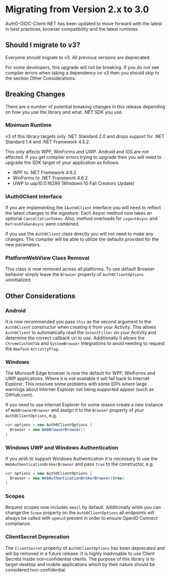 # Migrating from Version 2.x to 3.0

Auth0-OIDC-Client-NET has been updated to move forward with the latest in best practices, browser compatibility and the latest runtimes.

## Should I migrate to v3?

Everyone should migrate to v3. All previous versions are deprecated.

For some developers, this upgrade will not be breaking. If you do not see compiler errors when taking a dependency on v3 then you should skip to the section Other Considerations.

## Breaking Changes

There are a number of potential breaking changes in this release depending on how you use the library and what .NET SDK you use.

### Minimum Runtime

v3 of this library targets only .NET Standard 2.0 and drops support for .NET Standard 1.4 and .NET Framework 4.5.2. 

This only affects WPF, WinForms and UWP. Android and iOS are not affected. If you get compiler errors trying to upgrade then you will need to upgrade the SDK target of your application as follows: 

- WPF to .NET Framework 4.6.2
- WinForms to .NET Framework 4.6.2
- UWP to uap10.0.16299 (Windows 10 Fall Creators Update)

### IAuth0Client Interface

If you are implementing the `IAuth0Client` interface you will need to reflect the latest changes to the signature.  Each Async method now takes an optional `CancellationToken`. Also, method overloads for `LogoutAsync` and `RefreshTokenAsync` were combined.

If you use the `Auth0Client` class directly you will not need to make any changes. The compiler will be able to utilize the defaults provided for the new parameters.

### PlatformWebView Class Removal

This class is now removed across all platforms.  To use default Browser behavior simply leave the `Browser` property of `Auth0ClientOptions` uninitialized.

## Other Considerations

### Android 

It is now recommended you pass `this` as the second argument to the `Auth0Client` constructor when creating it from your Activity. This allows `Auth0Client` to automatically read the `IntentFilter` on your Activity and determine the correct callback uri to use.  Additionally it allows the `ChromeCustomTab` and `SystemBrowser` integrations to avoid needing to request the `NewTask` `ActivityFlag`.

### Windows

The Microsoft Edge browser is now the default for WPF, WinForms and UWP applications. Where it is not available it will fall back to Internet Explorer.  This resolves some problems with some IDPs where large warnings about Interner Explorer not being supported appear (such as GitHub.com).

If you need to use Internet Explorer for some reason create a new instance of `WebBrowserBrowser` and assign it to the `Browser` property of your `Auth0ClientOptions`, e.g.

```csharp
var options = new Auth0ClientOptions {
  Browser = new WebBrowserBrowser()
}
```

### Windows UWP and Windows Authentication

If you wish to support Windows Authentication it is necessary to use the `WebAuthenticationBrokerBrowser` and pass `true` to the constructor, e.g.

```csharp
var options = new Auth0ClientOptions {
  Browser = new WebAuthenticationBrokerBrowser(true)
}
```

### Scopes

Request scopes now includes `email` by default.  Additionally while you can change the `Scope` property on the `Auth0ClientOptions` all endpoints will always be called with `openid` present in order to ensure OpenID Connect compliance.

### ClientSecret Deprecation

The `ClientSecret` property of `Auth0ClientOptions` has been deprecated and will be removed in a future release.  It is highly inadvisable to use Client Secrets inside non-confidential clients. The purpose of this library is to target desktop and mobile applications which by their nature should be considered non-confidential.

